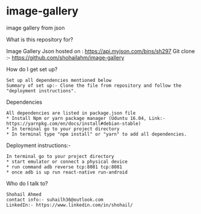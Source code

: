 # image-gallery
image gallery from json


What is this repository for?

   Image Gallery
   Json hosted on : https://api.myjson.com/bins/sh297
    Git clone :- https://github.com/shohailahm/image-gallery

How do I get set up?

    Set up all dependencies mentioned below
    Summary of set up:- Clone the file from repository and follow the "deployment instructions".



Dependencies

    All dependencies are listed in package.json file
    * Install Npm or yarn package manager (Uduntu 16.04, Link:- https://yarnpkg.com/en/docs/install#debian-stable)
    * In terminal go to your project directory
    * In terminal type "npm install" or "yarn" to add all dependencies.
  

Deployment instructions:-

    In terminal go to your project directory
    * start emulator or connect a physical device
    * run command adb reverse tcp:8081 tcp:8081
    * once adb is up run react-native run-android
    
    

Who do I talk to?

    Shohail Ahmed
    contact info:- suhailh36@outlook.com
    LinkedIn:- https://www.linkedin.com/in/shohail/

